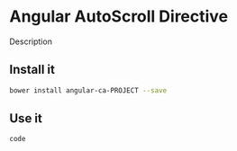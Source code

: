 # Angular AutoScroll Directive
Description

## Install it

```sh
bower install angular-ca-PROJECT --save
```

## Use it
```js
code
```
